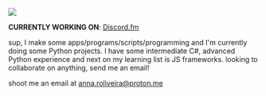 ![](https://komarev.com/ghpvc/?username=androidwg&label=you%27re%20visitor%20%23&color=red)

**CURRENTLY WORKING ON**: [Discord.fm](https://github.com/androidWG/Discord.fm)

sup, I make some apps/programs/scripts/programming and I'm currently doing some Python projects. I have some intermediate C#, advanced Python experience and next on my learning list is JS frameworks. looking to collaborate on anything, send me an email!

shoot me an email at anna.roliveira@proton.me
